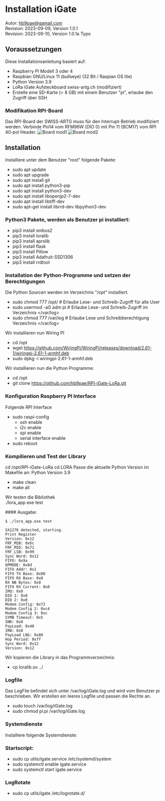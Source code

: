#  Installation iGate 

Autor: hb9pae@gamail.com <br>
Revision: 2023-09-09, Version 1.0.1 <br>
Revision: 2023-09-10, Version 1.0.1a    Typo <br>

## Voraussetzungen
Diese Installationsanleitung basiert auf: 
-   Raspberry PI Modell 3 oder 4
-   Raspbian GNU/Linux 11 (bullseye)  (32 Bit / Raspian OS lite)
-   Python Version 3.9
-   LoRa iGate Aufsteckboard swiss-artg.ch (modifiziert)
-   Erstelle eine SD-Karte (> 8 GB) mit einem Benutzer "pi", erlaube den Zugriff über SSH 

###	Modifikation RPI-Board
Das RPI-Board der SWISS-ARTG muss für den Interrupt-Betrieb modifiziert werden.
Verbinde Pin14 vom RFM96W (DIO 0) mit Pin 11 (BCM17) vom RPI 40-pol Header.
![Board mod1](./Board_mod1.jpeg "Board Mod_1")
![Board mod2](./Board_mod2.jpeg "Board Mod_2")

##  Installation 
Installiere unter dem Benutzer "root" folgende Pakete:
-   sudo apt update
-   sudo apt upgrade
-   sudo apt install git
-   sudo apt install python3-pip
-   sudo apt install python3-dev 
-   sudo apt install libopenjp2-7-dev
-   sudo apt install libtiff-dev
-   sudo apt-get install librrd-dev libpython3-dev

### Python3 Pakete, werden als Benutzer pi installiert: 
-   pip3 install smbus2
-   pip3 install loralib
-   pip3 install aprslib
-   pip3 install flask
-	pip3 install Pillow
-	pip3 install Adafruit-SSD1306
-	pip3 install rrdtool 

###  Installation der Python-Programme und setzen der Berechtigungen
Die Python Sourcen werden im Verzeichnis "/opt" installiert. 
-   sudo chmod 777 /opt/            # Erlaube Lese- und Schreib-Zugriff für alle User  
-   sudo usermod -aG adm pi		# Erlaube Lese- und Schreib-Zugriff im Verzeichnis </var/log> 
-   sudo chmod 777 /var/log		# Erlaube Lese und Schreibberechtigung Verzeichnis </var/log>

Wir installieren nun Wiring PI
-   cd /opt
-   wget https://github.com/WiringPi/WiringPi/releases/download/2.61-1/wiringpi-2.61-1-armhf.deb
-   sudo dpkg -i wiringpi-2.61-1-armhf.deb

Wir installieren nun die Python Programme:
-   cd /opt
-   git clone https://github.com/hb9pae/RPI-iGate-LoRa.git

### Konfiguration Raspberry PI Interface
Folgende  RPI Interface
-   sudo raspi-config 
	-	ssh enable
    -	i2c enable 
    -	spi enable
    -	serial interface enable
-	sudo reboot  

### Kompilieren und Test der Library
cd /opt/RPI-iGate-LoRa
cd LORA
	Passe die  aktuelle Python Version im Makefile an:
	Python Version 3.9 

-	make clean
-	make all

Wir testen die Bibliothek	
./lora_app.exe test

#### Ausgabe: 
```
$ ./lora_app.exe test

SX1276 detected, starting.
Print Register 
Version: 0x12
FRF_MSB: 0x6c
FRF_MID: 0x71
FRF_LSB: 0x99
Sync Word: 0x12
FIFO: 0x9a
OPMODE: 0x8d
FIFO Addr: 0x1
FIFO TX Base: 0x80
FIFO RX Base: 0x0
RX NB Bytes: 0x0
FIFO RX Current: 0x0
IRQ: 0x0
DIO 1: 0x0
DIO 2: 0x0
Modem Config: 0x72
Modem Config 2: 0xc4
Modem Config 3: 0xc
SYMB Timeout: 0x5
SNR: 0x0
PayLoad: 0x40
IRW: 0x0
PayLoad LNG: 0x80
Hop Period: 0xff
Sync Word: 0x12
Version: 0x12
```

Wir kopieren die Library in das Programmverzeichnis:
-	cp loralib.so ../

###	Logfile
Das LogFile befindet sich unter /var/log/iGate.log und wird vom Benutzer pi beschrieben.
Wir erstellen ein leeres Logfile und passen die Rechte an.
-	sudo touch /var/log/iGate.log
-	sudo chmod pi:pi /var/log/iGate.log

### Systemdienste
Installiere folgende Systemdienste:

###	Startscript: 
-	sudo cp utils/igate.service  /etc/systemd/system
-	sudo systemctl enable igate.service
-	sudo systemctl start igate.service

###	LogRotate
-	sudo cp utils/igate  /etc/logrotate.d/